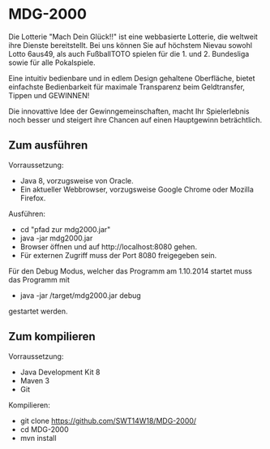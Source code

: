 MDG-2000
======
Die Lotterie "Mach Dein Glück!!" ist eine webbasierte Lotterie, die weltweit ihre Dienste bereitstellt. Bei uns können Sie
auf höchstem Nievau sowohl Lotto 6aus49, als auch FußballTOTO spielen für die 1. und 2. Bundesliga sowie für alle Pokalspiele.

Eine intuitiv bedienbare und in edlem Design gehaltene Oberfläche, bietet einfachste Bedienbarkeit für maximale Transparenz beim
Geldtransfer, Tippen und GEWINNEN!

Die innovattive Idee der Gewinngemeinschaften, macht Ihr Spielerlebnis noch besser und steigert ihre Chancen auf einen Hauptgewinn beträchtlich.

Zum ausführen
------

Vorraussetzung:
* Java 8, vorzugsweise von Oracle.
* Ein aktueller Webbrowser, vorzugsweise Google Chrome oder Mozilla Firefox.

Ausführen:
* cd "pfad zur mdg2000.jar"
* java -jar mdg2000.jar
* Browser öffnen und auf http://localhost:8080 gehen.
* Für externen Zugriff muss der Port 8080 freigegeben sein.

Für den Debug Modus, welcher das Programm am 1.10.2014 startet muss das Programm mit
* java -jar /target/mdg2000.jar debug

gestartet werden.

Zum kompilieren
------
Vorraussetzung:
* Java Development Kit 8
* Maven 3
* Git

Kompilieren:
* git clone https://github.com/SWT14W18/MDG-2000/
* cd MDG-2000
* mvn install